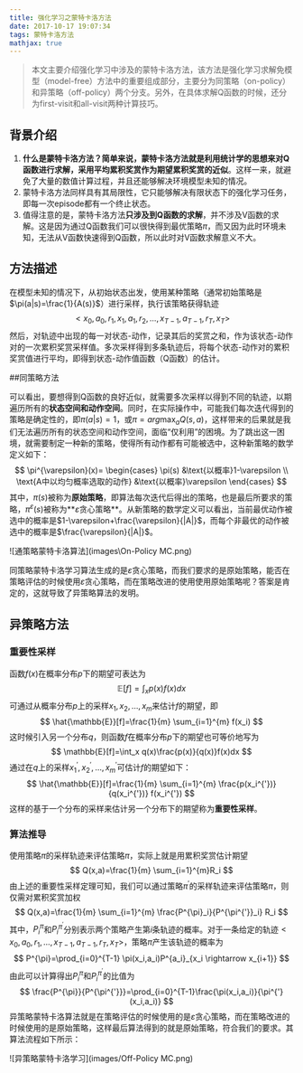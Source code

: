 ```yaml
---
title: 强化学习之蒙特卡洛方法
date: 2017-10-17 19:07:34
tags: 蒙特卡洛方法
mathjax: true
---
```

>  本文主要介绍强化学习中涉及的蒙特卡洛方法，该方法是强化学习求解免模型（model-free）方法中的重要组成部分，主要分为同策略（on-policy）和异策略（off-policy）两个分支。另外，在具体求解Q函数的时候，还分为first-visit和all-visit两种计算技巧。

<!--more-->
## 背景介绍

1. **什么是蒙特卡洛方法？**简单来说，蒙特卡洛方法就是利用统计学的思想来对Q函数进行求解，采用**平均累积奖赏作为期望累积奖赏的近似**。这样一来，就避免了大量的数值计算过程，并且还能够解决环境模型未知的情况。
2. 蒙特卡洛方法同样具有其局限性，它只能够解决有限状态下的强化学习任务，即每一次episode都有一个终止状态。
3. 值得注意的是，蒙特卡洛方法**只涉及到Q函数的求解**，并不涉及V函数的求解。这是因为通过Q函数我们可以很快得到最优策略$\pi$，而又因为此时环境未知，无法从V函数快速得到Q函数，所以此时对V函数求解意义不大。

## 方法描述

在模型未知的情况下，从初始状态出发，使用某种策略（通常初始策略是$\pi(a|s)=\frac{1}{A(s)}$）进行采样，执行该策略获得轨迹
$$
<x_0, a_0, r_1, x_1, a_1, r_2, \ldots, x_{T-1}, a_{T-1}, r_T, x_T>
$$
然后，对轨迹中出现的每一对状态-动作，记录其后的奖赏之和，作为该状态-动作对的一次累积奖赏采样值。多次采样得到多条轨迹后，将每个状态-动作对的累积奖赏值进行平均，即得到状态-动作值函数（Q函数）的估计。

##同策略方法

可以看出，要想得到Q函数的良好近似，就需要多次采样以得到不同的轨迹，以期遍历所有的**状态空间和动作空间**。同时，在实际操作中，可能我们每次迭代得到的策略是确定性的，即$\pi(a|s)=1$，或$\pi=arg \max_aQ(s,a)$，这样带来的后果就是我们无法遍历所有的状态空间和动作空间，面临“仅利用”的困境。为了跳出这一困境，就需要制定一种新的策略，使得所有动作都有可能被选中，这种新策略的数学定义如下：
$$
\pi^{\varepsilon}(x)=
\begin{cases}
    \pi(s) &\text{以概率}1-\varepsilon \\
    \text{A中以均匀概率选取的动作} &\text{以概率}\varepsilon
\end{cases}
$$
其中，$\pi(s)$被称为**原始策略**，即算法每次迭代后得出的策略，也是最后所要求的策略，$\pi^{\varepsilon}(s)$被称为**$\varepsilon$贪心策略**。从新策略的数学定义可以看出，当前最优动作被选中的概率是$1-\varepsilon+\frac{\varepsilon}{|A|}$，而每个非最优的动作被选中的概率是$\frac{\varepsilon}{|A|}$。 

![通策略蒙特卡洛算法](images\On-Policy MC.png)

同策略蒙特卡洛学习算法生成的是$\varepsilon$贪心策略，而我们要求的是原始策略，能否在策略评估的时候使用$\varepsilon$贪心策略，而在策略改进的使用使用原始策略呢？答案是肯定的，这就导致了异策略算法的发明。

## 异策略方法

### 重要性采样

函数$f(x)$在概率分布$p$下的期望可表达为
$$
\mathbb{E}[f]=\int_x p(x)f(x)dx
$$
可通过从概率分布$p$上的采样${x_1,x_2,\ldots,x_m}$来估计$f$的期望，即
$$
\hat{\mathbb{E}}[f]=\frac{1}{m} \sum_{i=1}^{m} f(x_i)
$$
这时候引入另一个分布$q$，则函数$f$在概率分布$p$下的期望也可等价地写为
$$
\mathbb{E}[f]=\int_x q(x)\frac{p(x)}{q(x)}f(x)dx
$$
通过在$q$上的采样${x_1^{'}, x_2^{'}, \ldots, x_m^{'}}$可估计$f$的期望如下：
$$
\hat{\mathbb{E}}[f]=\frac{1}{m} \sum_{i=1}^{m} \frac{p(x_i^{'})}{q(x_i^{'})} f(x_i^{'})
$$
这样的基于一个分布的采样来估计另一个分布下的期望称为**重要性采样**。

### 算法推导

使用策略$\pi$的采样轨迹来评估策略$\pi$，实际上就是用累积奖赏估计期望
$$
Q(x,a)=\frac{1}{m} \sum_{i=1}^{m}R_i
$$
由上述的重要性采样定理可知，我们可以通过策略$\pi^{'}$的采样轨迹来评估策略$\pi$，则仅需对累积奖赏加权
$$
Q(x,a)=\frac{1}{m} \sum_{i=1}^{m} \frac{P^{\pi}_i}{P^{\pi^{'}}_i} R_i
$$
其中，$P^{\pi}_i$和$P^{\pi^{'}}_i$分别表示两个策略产生第$i$条轨迹的概率。对于一条给定的轨迹$<x_0,a_0,r_1,\ldots, x_{T-1}, a_{T-1}, r_T, x_T >$，策略$\pi$产生该轨迹的概率为
$$
P^{\pi}=\prod_{i=0}^{T-1} \pi(x_i,a_i)P^{a_i}_{x_i \rightarrow x_{i+1}}
$$
由此可以计算得出$P^{\pi}_i$和$P^{\pi^{'}}_i$的比值为
$$
\frac{P^{\pi}}{P^{\pi^{'}}}=\prod_{i=0}^{T-1}\frac{\pi(x_i,a_i)}{\pi^{'}(x_i,a_i)}
$$
异策略蒙特卡洛算法就是在策略评估的时候使用的是$\varepsilon$贪心策略，而在策略改进的时候使用的是原始策略，这样最后算法得到的就是原始策略，符合我们的要求。其算法流程如下所示：

![异策略蒙特卡洛学习](images/Off-Policy MC.png)


